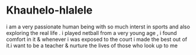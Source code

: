 # Khauhelo-hlalele
i am a very passionate human being with so much interst in sports and also exploring the real life . i played netball from a very young age , i found comfort in it & whenever i was exposed to the court i made the best out of it.i want to be a teacher & nurture the lives of those who look up to me 
